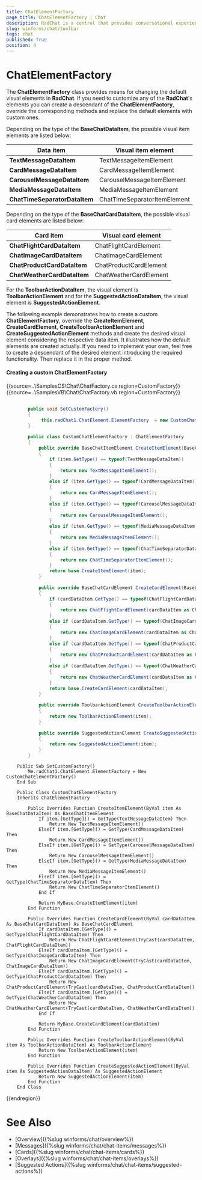 ```yaml
---
title: ChatElementFactory
page_title: ChatElementFactory | Chat
description: RadChat is a control that provides conversational experience
slug: winforms/chat/toolbar
tags: chat
published: True
position: 4 
---
```


# ChatElementFactory 

The **ChatElementFactory** class provides means for changing the default visual elements in **RadChat**. If you need to customize any of the **RadChat**'s elements you can create a descendant of the **ChatElementFactory**, override the corresponding methods and replace the default elements with custom ones.

Depending on the type of the **BaseChatDataItem**, the possible visual item elements are listed below:

|Data item|Visual item element|
|----|----|
|**TextMessageDataItem**|TextMessageItemElement|
|**CardMessageDataItem**|CardMessageItemElement|
|**CarouselMessageDataItem**|CarouselMessageItemElement|
|**MediaMessageDataItem**|MediaMessageItemElement|
|**ChatTimeSeparatorDataItem**|ChatTimeSeparatorItemElement|

Depending on the type of the **BaseChatCardDataItem**, the possible visual card elements are listed below:

|Card item|Visual card element|
|----|----|
|**ChatFlightCardDataItem**|ChatFlightCardElement|
|**ChatImageCardDataItem**|ChatImageCardElement|
|**ChatProductCardDataItem**|ChatProductCardElement|
|**ChatWeatherCardDataItem**|ChatWeatherCardElement|

For the **ToolbarActionDataItem**, the visual element is **ToolbarActionElement** and for the **SuggestedActionDataItem**, the visual element is **SuggestedActionElement**. 

The following example demonstrates how to create a custom **ChatElementFactory**, override the **CreateItemElement**, **CreateCardElement**, **CreateToolbarActionElement** and **CreateSuggestedActionElement** methods and create the desired visual element considering the respective data item. It illustrates how the default elements are created actually. If you need to implement your own, feel free to create a descendant of the desired element introducing the required functionality. Then replace it in the proper method.

#### Creating a custom ChatElementFactory

{{source=..\SamplesCS\Chat\ChatFactory.cs region=CustomFactory}} 
{{source=..\SamplesVB\Chat\ChatFactory.vb region=CustomFactory}}

````C#
        
        public void SetCustomFactory()
        {
             this.radChat1.ChatElement.ElementFactory  = new CustomChatElementFactory();
        }
        
        public class CustomChatElementFactory : ChatElementFactory
        {
            public override BaseChatItemElement CreateItemElement(BaseChatDataItem item)
            {
                if (item.GetType() == typeof(TextMessageDataItem))
                {
                    return new TextMessageItemElement();
                }
                else if (item.GetType() == typeof(CardMessageDataItem))
                {
                    return new CardMessageItemElement();
                }
                else if (item.GetType() == typeof(CarouselMessageDataItem))
                {
                    return new CarouselMessageItemElement();
                }
                else if (item.GetType() == typeof(MediaMessageDataItem))
                {
                    return new MediaMessageItemElement();
                }
                else if (item.GetType() == typeof(ChatTimeSeparatorDataItem))
                {
                    return new ChatTimeSeparatorItemElement();
                }
                return base.CreateItemElement(item);
            }
            
            public override BaseChatCardElement CreateCardElement(BaseChatCardDataItem cardDataItem)
            {
                if (cardDataItem.GetType() == typeof(ChatFlightCardDataItem))
                {
                    return new ChatFlightCardElement(cardDataItem as ChatFlightCardDataItem);
                }
                else if (cardDataItem.GetType() == typeof(ChatImageCardDataItem))
                {
                    return new ChatImageCardElement(cardDataItem as ChatImageCardDataItem);
                }
                else if (cardDataItem.GetType() == typeof(ChatProductCardDataItem))
                {
                    return new ChatProductCardElement(cardDataItem as ChatProductCardDataItem);
                }
                else if (cardDataItem.GetType() == typeof(ChatWeatherCardDataItem))
                {
                    return new ChatWeatherCardElement(cardDataItem as ChatWeatherCardDataItem);
                }
                return base.CreateCardElement(cardDataItem);
            }
            
            public override ToolbarActionElement CreateToolbarActionElement(ToolbarActionDataItem item)
            {
                return new ToolbarActionElement(item);
            }
            
            public override SuggestedActionElement CreateSuggestedActionElement(SuggestedActionDataItem item)
            {
                return new SuggestedActionElement(item);
            }
        }

````
````VB.NET
    Public Sub SetCustomFactory()
        Me.radChat1.ChatElement.ElementFactory = New CustomChatElementFactory()
    End Sub

    Public Class CustomChatElementFactory
    Inherits ChatElementFactory

        Public Overrides Function CreateItemElement(ByVal item As BaseChatDataItem) As BaseChatItemElement
            If item.[GetType]() = GetType(TextMessageDataItem) Then
                Return New TextMessageItemElement()
            ElseIf item.[GetType]() = GetType(CardMessageDataItem) Then
                Return New CardMessageItemElement()
            ElseIf item.[GetType]() = GetType(CarouselMessageDataItem) Then
                Return New CarouselMessageItemElement()
            ElseIf item.[GetType]() = GetType(MediaMessageDataItem) Then
                Return New MediaMessageItemElement()
            ElseIf item.[GetType]() = GetType(ChatTimeSeparatorDataItem) Then
                Return New ChatTimeSeparatorItemElement()
            End If

            Return MyBase.CreateItemElement(item)
        End Function

        Public Overrides Function CreateCardElement(ByVal cardDataItem As BaseChatCardDataItem) As BaseChatCardElement
            If cardDataItem.[GetType]() = GetType(ChatFlightCardDataItem) Then
                Return New ChatFlightCardElement(TryCast(cardDataItem, ChatFlightCardDataItem))
            ElseIf cardDataItem.[GetType]() = GetType(ChatImageCardDataItem) Then
                Return New ChatImageCardElement(TryCast(cardDataItem, ChatImageCardDataItem))
            ElseIf cardDataItem.[GetType]() = GetType(ChatProductCardDataItem) Then
                Return New ChatProductCardElement(TryCast(cardDataItem, ChatProductCardDataItem))
            ElseIf cardDataItem.[GetType]() = GetType(ChatWeatherCardDataItem) Then
                Return New ChatWeatherCardElement(TryCast(cardDataItem, ChatWeatherCardDataItem))
            End If

            Return MyBase.CreateCardElement(cardDataItem)
        End Function

        Public Overrides Function CreateToolbarActionElement(ByVal item As ToolbarActionDataItem) As ToolbarActionElement
            Return New ToolbarActionElement(item)
        End Function

        Public Overrides Function CreateSuggestedActionElement(ByVal item As SuggestedActionDataItem) As SuggestedActionElement
            Return New SuggestedActionElement(item)
        End Function
    End Class

```` 


{{endregion}}

# See Also

* [Overview]({%slug winforms/chat/overview%})
* [Messages]({%slug winforms/chat/chat-items/messages%})
* [Cards]({%slug winforms/chat/chat-items/cards%})
* [Overlays]({%slug winforms/chat/chat-items/overlays%})
* [Suggested Actions]({%slug winforms/chat/chat-items/suggested-actions%})